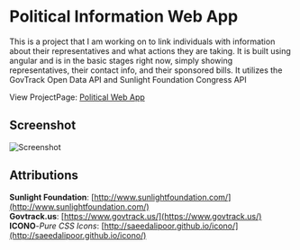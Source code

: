 Political Information Web App
==============
This is a project that I am working on to link individuals with information about their representatives and what actions they are taking. It is built using angular and is in the basic stages right now, simply showing representatives, their contact info, and their sponsored bills. It utilizes the GovTrack Open Data API and Sunlight Foundation Congress API

View ProjectPage: [Political Web App](http://dominikdev.github.io/polapp/index.html)

Screenshot
--------------
![Screenshot](http://dominikdev.com/resources/github/screenshots/pol_app_preview.png "Screenshot")

Attributions
--------------
**Sunlight Foundation**: [http://www.sunlightfoundation.com/](http://www.sunlightfoundation.com/)  
**Govtrack.us**: [https://www.govtrack.us/](https://www.govtrack.us/)  
**ICONO**-*Pure CSS Icons*: [http://saeedalipoor.github.io/icono/](http://saeedalipoor.github.io/icono/)  
